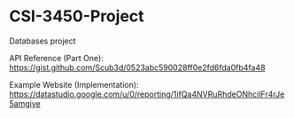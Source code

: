 # CSI-3450-Project
Databases project

API Reference (Part One): https://gist.github.com/Scub3d/0523abc590028ff0e2fd6fda0fb4fa48

Example Website (Implementation): https://datastudio.google.com/u/0/reporting/1ifQa4NVRuRhdeONhcilFr4rJe5amgiye
